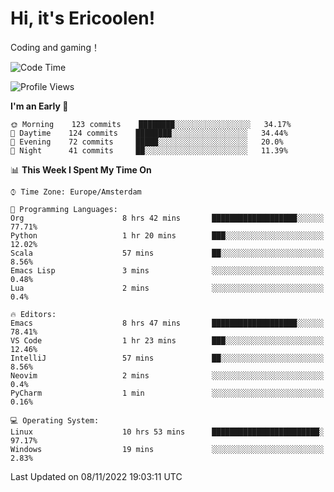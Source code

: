# Hi, it's Ericoolen!
Coding and gaming！

<!--START_SECTION:waka-->
![Code Time](http://img.shields.io/badge/Code%20Time-516%20hrs%2033%20mins-blue)

![Profile Views](http://img.shields.io/badge/Profile%20Views-0-blue)

**I'm an Early 🐤** 

```text
🌞 Morning    123 commits    ████████░░░░░░░░░░░░░░░░░   34.17% 
🌆 Daytime    124 commits    ████████░░░░░░░░░░░░░░░░░   34.44% 
🌃 Evening    72 commits     █████░░░░░░░░░░░░░░░░░░░░   20.0% 
🌙 Night      41 commits     ██░░░░░░░░░░░░░░░░░░░░░░░   11.39%

```


📊 **This Week I Spent My Time On** 

```text
⌚︎ Time Zone: Europe/Amsterdam

💬 Programming Languages: 
Org                      8 hrs 42 mins       ███████████████████░░░░░░   77.71% 
Python                   1 hr 20 mins        ███░░░░░░░░░░░░░░░░░░░░░░   12.02% 
Scala                    57 mins             ██░░░░░░░░░░░░░░░░░░░░░░░   8.56% 
Emacs Lisp               3 mins              ░░░░░░░░░░░░░░░░░░░░░░░░░   0.48% 
Lua                      2 mins              ░░░░░░░░░░░░░░░░░░░░░░░░░   0.4%

🔥 Editors: 
Emacs                    8 hrs 47 mins       ███████████████████░░░░░░   78.41% 
VS Code                  1 hr 23 mins        ███░░░░░░░░░░░░░░░░░░░░░░   12.46% 
IntelliJ                 57 mins             ██░░░░░░░░░░░░░░░░░░░░░░░   8.56% 
Neovim                   2 mins              ░░░░░░░░░░░░░░░░░░░░░░░░░   0.4% 
PyCharm                  1 min               ░░░░░░░░░░░░░░░░░░░░░░░░░   0.16%

💻 Operating System: 
Linux                    10 hrs 53 mins      ████████████████████████░   97.17% 
Windows                  19 mins             ░░░░░░░░░░░░░░░░░░░░░░░░░   2.83%

```


 Last Updated on 08/11/2022 19:03:11 UTC
<!--END_SECTION:waka-->

